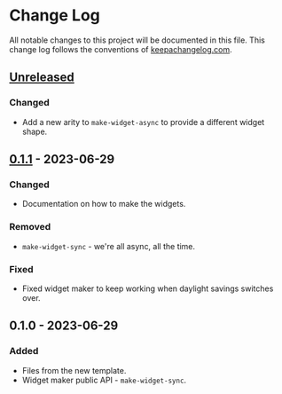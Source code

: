 # Change Log
All notable changes to this project will be documented in this file. This change log follows the conventions of [keepachangelog.com](http://keepachangelog.com/).

## [Unreleased]
### Changed
- Add a new arity to `make-widget-async` to provide a different widget shape.

## [0.1.1] - 2023-06-29
### Changed
- Documentation on how to make the widgets.

### Removed
- `make-widget-sync` - we're all async, all the time.

### Fixed
- Fixed widget maker to keep working when daylight savings switches over.

## 0.1.0 - 2023-06-29
### Added
- Files from the new template.
- Widget maker public API - `make-widget-sync`.

[Unreleased]: https://github.com/pilosus/kairos/compare/0.1.1...HEAD
[0.1.1]: https://github.com/pilosus/kairos/compare/0.1.0...0.1.1

